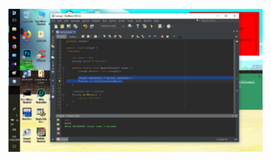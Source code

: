 ![alt text](https://github.com/ABIDINADIPRASETYO/Tahap-2-divisi-Mobile/blob/master/SS%20Java/Method%20get/methodget.jpg "codingan method get pada Java")
